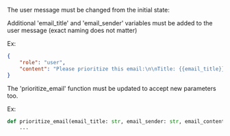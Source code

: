 The user message must be changed from the initial state:

Additional 'email_title' and 'email_sender' variables must be added to the user message (exact naming does not matter)

Ex:
```json
{
    "role": "user",
    "content": "Please prioritize this email:\n\nTitle: {{email_title}}\nSender: {{email_sender}}\n\nBody: {{email_content}}",
}
```


The 'prioritize_email' function must be updated to accept new parameters too.

Ex:
```python
def prioritize_email(email_title: str, email_sender: str, email_content: str):
    ...
```